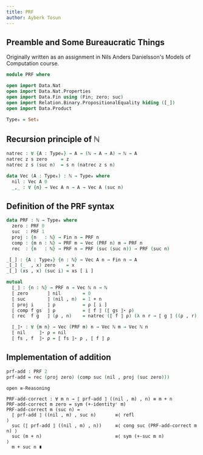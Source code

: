 ```yaml
---
title: PRF
author: Ayberk Tosun
---
```


## Preamble and Some Bureaucratic Things

Originally written as an assignment in Nils Anders Danielsson's Models of
Computation course.

```agda
module PRF where

open import Data.Nat
open import Data.Nat.Properties
open import Data.Fin using (Fin; zero; suc)
open import Relation.Binary.PropositionalEquality hiding ([_])
open import Data.Product

Type₀ = Set₀
```

## Recursion principle of ℕ

```agda
natrec : ∀ {A : Type₀} → A → (ℕ → A → A) → ℕ → A
natrec z s zero     = z
natrec z s (suc n)  = s n (natrec z s n)
```

```agda
data Vec (A : Type₀) : ℕ → Type₀ where
  nil : Vec A 0
  _,_ : ∀ {n} → Vec A n → A → Vec A (suc n)
```

## Definition of the PRF syntax

```agda
data PRF : ℕ → Type₀ where
  zero : PRF 0
  suc  : PRF 1
  proj : {n   : ℕ} → Fin n → PRF n
  comp : {m n : ℕ} → PRF m → Vec (PRF n) m → PRF n
  rec  : {n   : ℕ} → PRF n → PRF (suc (suc n)) → PRF (suc n)
```

```agda
_[_] : {A : Type₀} {n : ℕ} → Vec A n → Fin n → A
_[_] (_  , x) zero    = x
_[_] (xs , x) (suc i) = xs [ i ]
```

```agda
mutual
  ⟦_⟧ : {n : ℕ} → PRF n → Vec ℕ n → ℕ
  ⟦ zero       ⟧ nil        = 0
  ⟦ suc        ⟧ (nil , n)  = 1 + n
  ⟦ proj i     ⟧ ρ          = ρ [ i ]
  ⟦ comp f gs  ⟧ ρ          = ⟦ f ⟧ (⟦ gs ⟧⋆ ρ)
  ⟦ rec  f g   ⟧ (ρ , n)    = natrec (⟦ f ⟧ ρ) (λ n r → ⟦ g ⟧ ((ρ , r) , n)) n

  ⟦_⟧⋆ : ∀ {m n} → Vec (PRF m) n → Vec ℕ m → Vec ℕ n
  ⟦ nil     ⟧⋆ ρ = nil
  ⟦ fs , f  ⟧⋆ ρ = ⟦ fs ⟧⋆ ρ , ⟦ f ⟧ ρ
```

## Implementation of addition

```agda
prf-add : PRF 2
prf-add = rec (proj zero) (comp suc (nil , proj (suc zero)))
```

```
open ≡-Reasoning

PRF-add-correct : ∀ m n → ⟦ prf-add ⟧ ((nil , m) , n) ≡ m + n
PRF-add-correct m zero = sym (+-identityʳ m)
PRF-add-correct m (suc n) =
  ⟦ prf-add ⟧ ((nil , m) , suc n)       ≡⟨ refl                           ⟩
  suc (⟦ prf-add ⟧ ((nil , m) , n))     ≡⟨ cong suc (PRF-add-correct m n) ⟩
  suc (m + n)                           ≡⟨ sym (+-suc m n)                ⟩
  m + suc n ∎
```
